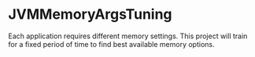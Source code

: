 # JVMMemoryArgsTuning
Each application requires different memory settings. This project will train for a fixed period of time to find best available memory options.
